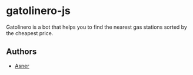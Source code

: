 # gatolinero-js

Gatolinero is a bot that helps you to find the nearest gas stations sorted by the cheapest price.

## Authors

- [Asner](https://github.com/Asner)
